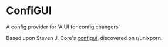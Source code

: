 # ConfiGUI
A config provider for 'A UI for config changers'

Based upon Steven J. Core's [configui](https://gitlab.com/sj1k/configui), discovered on r/unixporn.
